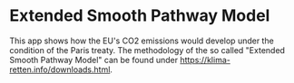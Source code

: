 # Extended Smooth Pathway Model

This app shows how the EU's CO2 emissions would develop under the condition of the Paris treaty. The methodology of the so called "Extended Smooth Pathway Model" can be found under https://klima-retten.info/downloads.html.
